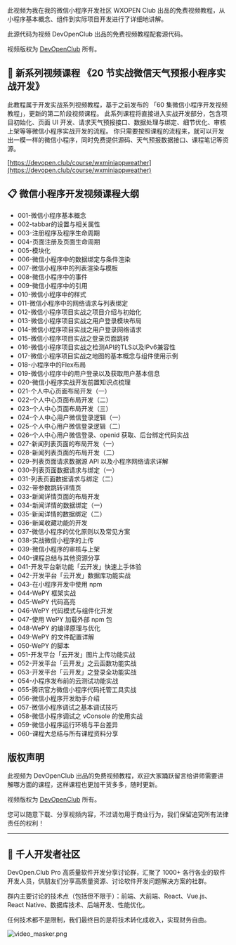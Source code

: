 此视频为我在我的微信小程序开发社区 WXOPEN Club 出品的免费视频教程，从小程序基本概念、组件到实际项目开发进行了详细地讲解。

此源代码为视频 DevOpenClub 出品的免费视频教程配套源代码。

视频版权为 [DevOpenClub](https://devopen.club/) 所有。

## 🎉 新系列视频课程 《20 节实战微信天气预报小程序实战开发》

此教程属于开发实战系列视频教程，基于之前发布的 「60 集微信小程序开发视频教程」，更新的第二阶段视频课程。
此系列课程将直接进入实战开发部分，包含项目初始化、页面 UI 开发、请求天气预报接口、数据处理与绑定、细节优化、审核上架等等微信小程序实战开发的流程。
你只需要按照课程的流程来，就可以开发出一模一样的微信小程序，同时免费提供源码、天气预报数据接口、课程笔记等资源。

[https://devopen.club/course/wxminiappweather](https://devopen.club/course/wxminiappweather)

## 📋 微信小程序开发视频课程大纲

- 001-微信小程序基本概念
- 002-tabbar的设置与相关属性
- 003-注册程序及程序生命周期
- 004-页面注册及页面生命周期
- 005-模块化
- 006-微信小程序中的数据绑定与条件渲染
- 007-微信小程序中的列表渲染与模板
- 008-微信小程序中的事件
- 009-微信小程序中的引用
- 010-微信小程序中的样式
- 011-微信小程序中的网络请求与列表绑定
- 012-微信小程序项目实战之项目介绍与初始化
- 013-微信小程序项目实战之用户登录模块布局
- 014-微信小程序项目实战之用户登录网络请求
- 015-微信小程序项目实战之登录页面跳转
- 016-微信小程序项目实战之检测API的TLS以及IPv6兼容性
- 017-微信小程序项目实战之地图的基本概念与组件使用示例
- 018-小程序中的Flex布局
- 019-微信小程序中的用户登录以及获取用户基本信息
- 020-微信小程序实战开发前置知识点梳理
- 021-个人中心页面布局开发（一）
- 022-个人中心页面布局开发（二）
- 023-个人中心页面布局开发（三）
- 024-个人中心用户微信登录逻辑（一）
- 025-个人中心用户微信登录逻辑（二）
- 026-个人中心用户微信登录、openid 获取、后台绑定代码实战
- 027-新闻列表页面的布局开发（一）
- 028-新闻列表页面的布局开发（二）
- 029-列表页面请求数据源 API 以及小程序网络请求详解
- 030-列表页面数据请求与绑定（一）
- 031-列表页面数据请求与绑定（二）
- 032-带参数跳转详情页
- 033-新闻详情页面的布局开发
- 034-新闻详情的数据绑定（一）
- 035-新闻详情的数据绑定（二）
- 036-新闻收藏功能的开发
- 037-微信小程序的优化原则以及常见方案
- 038-实战微信小程序的上传
- 039-微信小程序的审核与上架
- 040-课程总结与其他资源分享
- 041-开发平台新功能「云开发」快速上手体验
- 042-开发平台「云开发」数据库功能实战
- 043-在小程序开发中使用 npm
- 044-WePY 框架实战
- 045-WePY 代码高亮
- 046-WePY 代码模式与组件化开发
- 047-使用 WePY 加载外部 npm 包
- 048-WePY 的编译原理与优化
- 049-WePY 的文件配置详解
- 050-WePY 的脚本
- 051-开发平台「云开发」图片上传功能实战
- 052-开发平台「云开发」之云函数功能实战
- 053-开发平台「云开发」之登录全功能实战
- 054-小程序发布前的云测试功能实战
- 055-腾讯官方微信小程序代码托管工具实战
- 056-微信小程序开发助手介绍
- 057-微信小程序调试之基本调试技巧
- 058-微信小程序调试之 vConsole 的使用实战
- 059-微信小程序运行环境与平台差异
- 060-课程大总结与所有课程资料分享

## 版权声明

此视频为 DevOpenClub 出品的免费视频教程，欢迎大家踊跃留言给讲师需要讲解哪方面的课程，这样课程也更加干货多多，随时更新。

视频版权为 [DevOpenClub](https://devopen.club/) 所有。

您可以随意下载、分享视频内容，不过请勿用于商业行为，我们保留追究所有法律责任的权利！

***

## 👔 千人开发者社区

DevOpen.Club Pro 高质量软件开发分享讨论群，汇聚了 1000+ 各行各业的软件开发人员，供朋友们分享高质量资源、讨论软件开发问题解决方案的社群。

群内主要讨论的技术点（包括但不限于）：前端、大前端、React、Vue.js、 React Native、数据库技术、后端开发、性能优化。

任何技术都不是限制，我们最终目的是将技术转化成收入，实现财务自由。

![video_masker.png](https://image.devopen.club/zsxq_202003021120.jpg)
